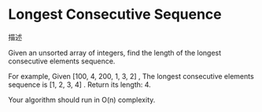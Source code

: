 # Longest Consecutive Sequence

描述

Given an unsorted array of integers, find the length of the longest consecutive elements sequence.

For example, Given [100, 4, 200, 1, 3, 2] , The longest consecutive elements sequence is [1, 2,
3, 4] . Return its length: 4.

Your algorithm should run in O(n) complexity.
